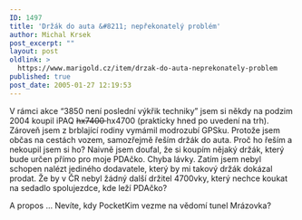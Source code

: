 ```yaml
---
ID: 1497
title: 'Držák do auta &#8211; nepřekonatelý problém'
author: Michal Krsek
post_excerpt: ""
layout: post
oldlink: >
  https://www.marigold.cz/item/drzak-do-auta-neprekonately-problem
published: true
post_date: 2005-01-27 12:19:53
---
```

<p>V rámci akce &#8220;3850 není poslední výkřik techniky&#8221; jsem si někdy na podzim 2004 koupil iPAQ <strike>hx7400 </strike>hx4700 (prakticky hned po uvedení na trh). Zároveň jsem z brblající rodiny vymámil modrozubí GPSku. Protože jsem občas na cestách vozem, samozřejmě řeším držák do auta. Proč ho řeším a nekoupil jsem si ho? Naivně jsem doufal, že si koupím nějaký držák, který bude určen přímo pro moje PDAčko. Chyba lávky. Zatím jsem nebyl schopen nalézt jediného dodavatele, který by mi takový držák dokázal prodat. Že by v ČR nebyl žádný další držitel 4700vky, který nechce koukat na sedadlo spolujezdce, kde leží PDAčko? </p>
<p>A propos &#8230; Nevíte, kdy PocketKim vezme na vědomí tunel Mrázovka?
</p>

